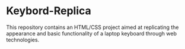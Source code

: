 # Keybord-Replica
This repository contains an HTML/CSS project aimed at replicating the appearance and basic functionality of a laptop keyboard through web technologies.

